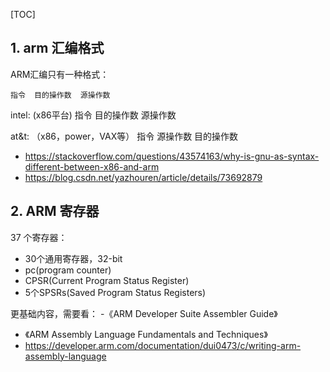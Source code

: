 [TOC]

## 1. arm 汇编格式

ARM汇编只有一种格式：
```
指令  目的操作数  源操作数
```

intel: (x86平台)
指令  目的操作数  源操作数

at&t: （x86，power，VAX等）
指令  源操作数  目的操作数

- https://stackoverflow.com/questions/43574163/why-is-gnu-as-syntax-different-between-x86-and-arm
- https://blog.csdn.net/yazhouren/article/details/73692879

## 2. ARM 寄存器
37 个寄存器：
- 30个通用寄存器，32-bit
- pc(program counter)
- CPSR(Current Program Status Register)
- 5个SPSRs(Saved Program Status Registers)


更基础内容，需要看：
-《ARM Developer Suite Assembler Guide》
- 《ARM Assembly Language Fundamentals and Techniques》
- https://developer.arm.com/documentation/dui0473/c/writing-arm-assembly-language
